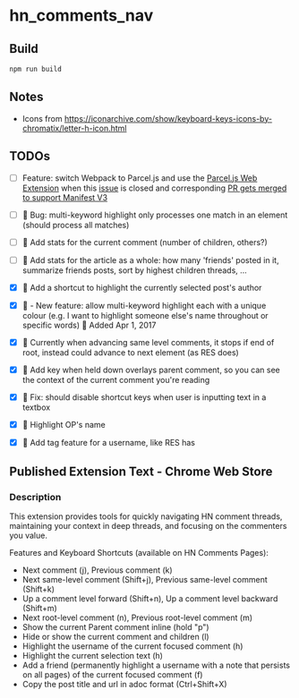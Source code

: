 # hn_comments_nav

## Build
```bash
npm run build
```

## Notes
- Icons from https://iconarchive.com/show/keyboard-keys-icons-by-chromatix/letter-h-icon.html

## TODOs
- [ ] Feature: switch Webpack to Parcel.js and use the [Parcel.js Web Extension](https://parceljs.org/recipes/web-extension/) when this [issue](https://github.com/parcel-bundler/parcel/issues/6079) is closed and corresponding [PR gets merged to support Manifest V3](https://github.com/parcel-bundler/parcel/pull/7050)
- [ ] :closed_book: Bug: multi-keyword highlight only processes one match in an element (should process all matches)
- [ ] :green_book: Add stats for the current comment (number of children, others?)
- [ ] :green_book: Add stats for the article as a whole: how many 'friends' posted in it, summarize friends posts, sort by highest children threads, ...

- [x] :green_book: Add a shortcut to highlight the currently selected post's author
- [x] :green_book: - New feature: allow multi-keyword highlight each with a unique colour (e.g. I want to highlight someone else's name throughout or specific words) :date: Added Apr 1, 2017
- [x] :closed_book: Currently when advancing same level comments, it stops if end of root, instead could advance to next element (as RES does)
- [x] :green_book: Add key when held down overlays parent comment, so you can see the context of the current comment you're reading
- [x] :closed_book: Fix: should disable shortcut keys when user is inputting text in a textbox
- [x] :green_book: Highlight OP's name
- [x] :closed_book: Add tag feature for a username, like RES has

## Published Extension Text - Chrome Web Store
### Description
This extension provides tools for quickly navigating HN comment threads, maintaining your context in deep threads, and focusing on the commenters you value.

Features and Keyboard Shortcuts (available on HN Comments Pages):
- Next comment (j), Previous comment (k)
- Next same-level comment (Shift+j), Previous same-level comment (Shift+k)
- Up a comment level forward (Shift+n), Up a comment level backward (Shift+m)
- Next root-level comment (n), Previous root-level comment (m)
- Show the current Parent comment inline (hold "p")
- Hide or show the current comment and children (l)
- Highlight the username of the current focused comment (h)
- Highlight the current selection text (h)
- Add a friend (permanently highlight a username with a note that persists on all pages) of the current focused comment (f)
- Copy the post title and url in adoc format (Ctrl+Shift+X)